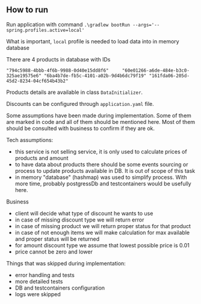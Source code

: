 ## How to run

Run application with command
`.\gradlew bootRun --args='--spring.profiles.active=local'`

What is important, `local` profile is needed to load data into in memory database

There are 4 products in database with IDs

`"794c5988-4bbb-4f6b-9988-0d40e15dd8f6"    
"60e01266-a6de-484e-b3c0-325ae19575e6"
"6ba4b7de-fb5c-4101-a02b-9d4b6dc79f19"
"161fda06-205d-45d2-8234-04cf654b43b2"`

Products details are available in class `DataInitializer`.

Discounts can be configured through `application.yaml` file.

Some assumptions have been made during implementation. Some of them are marked in code and all of them should be
mentioned here. Most of them should be consulted with business to confirm if they are ok. 

Tech assumptions: 
- this service is not selling service, it is only used to calculate prices of products and amount
- to have data about products there should be some events sourcing or process to update products available in DB. It is out of scope of this task
- in memory "database" (hashmap) was used to simplify process. With more time, probably postgressDb and testcontainers would be usefully here.

Business
- client will decide what type of discount he wants to use
- in case of missing discount type we will return error
- in case of missing product we will return proper status for that product
- in case of not enough items we will make calculation for max available  and proper status will be returned
- for amount discount type we assume that lowest possible price is 0.01
- price cannot be zero and lower

Things that was skipped during implementation:
- error handling and tests
- more detailed tests
- DB and testcontainers configuration 
- logs were skipped
